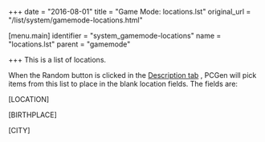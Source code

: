 +++
date = "2016-08-01"
title = "Game Mode: locations.lst"
original_url = "/list/system/gamemode-locations.html"

[menu.main]
    identifier = "system_gamemode-locations"
    name = "locations.lst"
    parent = "gamemode"
    
+++
This is a list of locations.

When the Random button is clicked in the [Description
tab](/tabpages/players/tabdescription.html) , PCGen will pick items from
this list to place in the blank location fields. The fields are:

\[LOCATION\]

\[BIRTHPLACE\]

\[CITY\]



